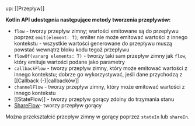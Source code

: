 up: [[Przepływ]]

**Kotlin API udostępnia następujące metody tworzenia przepływów:**

- `flow` - tworzy przepływ zimny; wartości emitowane są do przepływu poprzez `emit(element: T)`; emiter nie może emitować wartości z innego kontekstu - wszystkie wartości generowane do przepływu muszą powstać wewnątrz bloku kodu tegoż przepływu
- `flowOf(vararg elements: T)` - tworzy taki sam przepływ zimny jak `flow`, który emituje wartości podane jako parametry
- `callbackFlow` - tworzy przepływ zimny, który może emitować wartości z innego kontekstu; dobrze go wykorzystywać, jeśli dane przychodzą z [[Callback (-)|callbacków]]
- `channelFlow` - tworzy przepływ zimny, który może emitować wartości z innego kontekstu
- [[StateFlow]] - tworzy przepływ gorący zdolny do trzymania stanu
- [ShareFlow](https://kotlinlang.org/api/kotlinx.coroutines/kotlinx-coroutines-core/kotlinx.coroutines.flow/-shared-flow/)- tworzy przepływ gorący 

Można przekształcić przepływ zimny w gorący poprzez `stateIn` lub `shareIn`.

